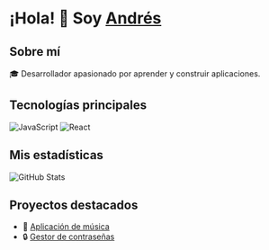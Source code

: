 # ¡Hola! 👋 Soy [Andrés](https://github.com/Andres123)

## Sobre mí
🎓 Desarrollador apasionado por aprender y construir aplicaciones.

## Tecnologías principales
![JavaScript](https://img.shields.io/badge/JavaScript-F7DF1E?style=flat-square&logo=javascript&logoColor=black)
![React](https://img.shields.io/badge/React-61DAFB?style=flat-square&logo=react&logoColor=white)

## Mis estadísticas
![GitHub Stats](https://github-readme-stats.vercel.app/api?username=Andres123&show_icons=true&theme=radical)

## Proyectos destacados
- 🎵 [Aplicación de música](https://github.com/Andres123/music-app)
- 🔒 [Gestor de contraseñas](https://github.com/Andres123/forte)


<!--
**andres-bonilla/andres-bonilla** is a ✨ _special_ ✨ repository because its `README.md` (this file) appears on your GitHub profile.

Here are some ideas to get you started:

- 🔭 I’m currently working on ...
- 🌱 I’m currently learning ...
- 👯 I’m looking to collaborate on ...
- 🤔 I’m looking for help with ...
- 💬 Ask me about ...
- 📫 How to reach me: ...
- 😄 Pronouns: ...
- ⚡ Fun fact: ...
-->
